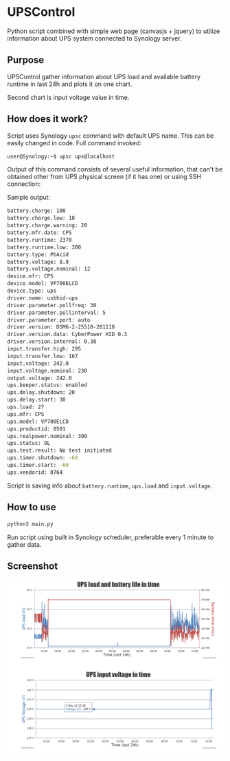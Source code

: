 # UPSControl

Python script combined with simple web page (canvasjs + jquery) to utilize information 
about UPS system connected to Synology server.

## Purpose

UPSControl gather information about UPS load and available battery runtime in last 24h
and plots it on one chart. 

Second chart is input voltage value in time. 

## How does it work?

Script uses Synology `upsc` command with default UPS name. This can be easily changed in code.
Full command invoked:
```bash 
user@Synology:~$ upsc ups@localhost
```

Output of this command consists of several useful information, that can't be obtained other from 
UPS physical screen (if it has one) or using SSH connection:

Sample output:
```bash 
battery.charge: 100
battery.charge.low: 10
battery.charge.warning: 20
battery.mfr.date: CPS
battery.runtime: 2370
battery.runtime.low: 300
battery.type: PbAcid
battery.voltage: 8.9
battery.voltage.nominal: 12
device.mfr: CPS
device.model: VP700ELCD
device.type: ups
driver.name: usbhid-ups
driver.parameter.pollfreq: 30
driver.parameter.pollinterval: 5
driver.parameter.port: auto
driver.version: DSM6-2-25510-201118
driver.version.data: CyberPower HID 0.3
driver.version.internal: 0.38
input.transfer.high: 295
input.transfer.low: 167
input.voltage: 242.0
input.voltage.nominal: 230
output.voltage: 242.0
ups.beeper.status: enabled
ups.delay.shutdown: 20
ups.delay.start: 30
ups.load: 27
ups.mfr: CPS
ups.model: VP700ELCD
ups.productid: 0501
ups.realpower.nominal: 390
ups.status: OL
ups.test.result: No test initiated
ups.timer.shutdown: -60
ups.timer.start: -60
ups.vendorid: 0764 
```

Script is saving info about `battery.runtime`, `ups.load` and `input.voltage`.

## How to use 
```python
python3 main.py
```
Run script using built in Synology scheduler, preferable every 1 minute to gather data.

## Screenshot

![alt text](/media/screenshot.PNG)